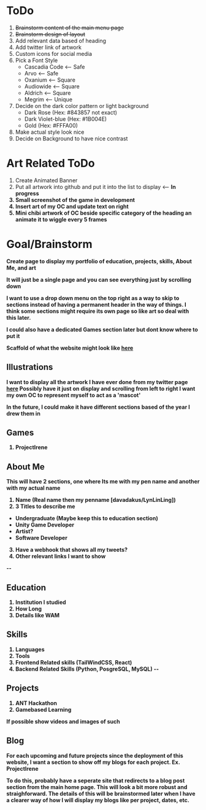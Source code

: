 # ToDo
1. ~~Brainstorm content of the main menu page~~
2. ~~Brainstorm design of layout~~ 
3. Add relevant data based of heading
4. Add twitter link of artwork
5. Custom icons for social media
6. Pick a Font Style
    - Cascadia Code <-- Safe
    - Arvo <-- Safe
    - Oxanium <-- Square
    - Audiowide <-- Square
    - Aldrich <-- Square
    - Megrim <-- Unique
7. Decide on the dark color pattern or light background
    - Dark Rose (Hex: #843857 not exact) <rose-900>
    - Dark Violet-blue (Hex: #1B004E)
    - Gold (Hex: #FFFA00)
8. Make actual style look nice
9. Decide on Background to have nice contrast

# Art Related ToDo
1. Create Animated Banner
2. Put all artwork into github and put it into the list to display <-- <b>In progress<b>
3. Small screenshot of the game in development
4. Insert art of my OC and update text on right
5. Mini chibi artwork of OC beside specific category of the heading an animate it to wiggle every 5 frames



# Goal/Brainstorm
Create page to display my portfolio of education, projects, skills, About Me, and art

It will just be a single page and you can see everything just by scrolling down

I want to use a drop down menu on the top right as a way to skip to sections instead of having a permanent header in the way of things. I think some sections might require its own page so like art so deal with this later.

I could also have a dedicated Games section later but dont know where to put it

Scaffold of what the website might look like [here](https://www.figma.com/board/efyMloz2dygVGB7CYdJpNZ/Personal-Website?node-id=0-1&p=f&t=E5KB9fY22bN09vh6-0)
## Illustrations
I want to display all the artwork I have ever done from my twitter page [here](https://x.com/LyNLinLing)
Possibly have it just on display and scrolling from left to right
I want my own OC to represent myself to act as a 'mascot'

In the future, I could make it have different sections based of the year I drew them in

## Games
1. ProjectIrene

## About Me
This will have 2 sections, one where Its me with my pen name and another with my actual name
1. Name (Real name then my penname [davadakus/LynLinLing])
2. 3 Titles to describe me
- Undergraduate (Maybe keep this to education section)
- Unity Game Developer
- Artist?
- Software Developer
3. Have a webhook that shows all my tweets?
4. Other relevant links I want to show

--
## Education
1. Institution I studied
2. How Long
3. Details like WAM

## Skills
1. Languages
2. Tools
3. Frontend Related skills (TailWindCSS, React)
4. Backend Related Skills (Python, PosgreSQL, MySQL)
--

## Projects
1. ANT Hackathon 
2. Gamebased Learning

If possible show videos and images of such




## Blog
For each upcoming and future projects since the deployment of this website, I want a section to show off my blogs for each project. Ex. ProjectIrene

To do this, probably have a seperate site that redirects to a blog post section from the main home page. This will look a bit more robust and straighforward.
The details of this will be brainstormed later when I have a clearer way of how I will display my blogs like per project, dates, etc.
